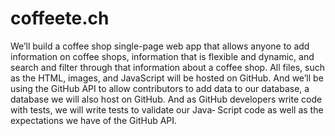# coffeete.ch
We’ll build a coffee shop single-page web app that allows anyone to add information on coffee shops, information that is flexible and dynamic, and search and filter through that information about a coffee shop. All files, such as the HTML, images, and JavaScript will be hosted on GitHub. And we’ll be using the GitHub API to allow contributors to add data to our database, a database we will also host on GitHub. And as GitHub developers write code with tests, we will write tests to validate our Java‐ Script code as well as the expectations we have of the GitHub API.
